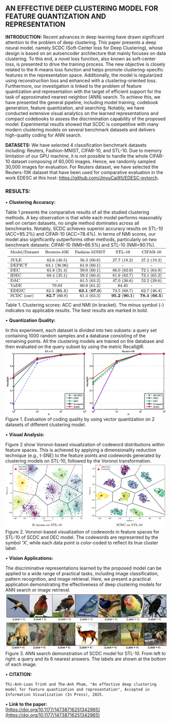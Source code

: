 ## AN EFFECTIVE DEEP CLUSTERING MODEL FOR FEATURE QUANTIZATION AND REPRESENTATION

**INTRODUCTION:** Recent advances in deep learning have drawn significant  attention to the problem of deep clustering. This paper presents a deep neural model, namely SCDC (Soft-Center loss for Deep Clustering), whose design is based  on an autoencoder architecture that mainly focuses on data clustering. To this end, a novel loss function, also known as soft-center loss, is presented to drive the training process. The new objective is closely related to the K-means loss function and helps promote clustering-specific features in the representation space. Additionally, the model is regularized using reconstruction loss and enhanced with a clustering-oriented loss. Furthermore, our investigation is linked to the problem of feature quantization and representation with the target of efficient support for the task of  approximated nearest neighbor (ANN) search.  To achieve this, we have presented the general pipeline, including model training, codebook generation, feature quantization, and searching. Notably, we have conducted extensive visual analytics on the learned representations and compact codebooks to assess the discrimination capability of the proposed model. Experimental results showed that SCDC is competitive with many modern clustering models on several benchmark  datasets and delivers high-quality coding for ANN search.

**DATASETS:** We have selected 4 classification benchmark datasets including: Reuters, Fashion-MNIST, CIFAR-10, and STL-10. Due to memory limitation of our GPU machine, it is not possible to handle the whole CIFAR-10 dataset composing of 60,000 images. Hence, we randomly sampled 30,000 images for evaluation. For Reuters dataset, we have selected the Reuters-10K dataset that have been used for comparative evaluation in the work EDESC at this host: https://github.com/JinyuCai95/EDESC-pytorch.


### RESULTS:

•	**Clustering Accuracy:** 

Table 1 presents the comparative results of all the studied clustering methods. A key observation is that while each model performs reasonably well on certain datasets, no single method dominates across all benchmarks. Notably, SCDC achieves superior accuracy results on STL-10 (ACC=95.2%) and CIFAR-10 (ACC=78.4%). In terms of NMI scores, our model also significantly outperforms other methods, particularly on two benchmark datasets: CIFAR-10 (NMI=66.5%) and STL-10 (NMI=90.1%).
![Table 1](./assets/Table1.png)
Table 1. Clustering scores: ACC and NMI (in bracket). The minus symbol (-) indicates no applicable results. The best results are marked in bold.

•	**Quantization Quality:**

 In this experiment, each dataset is divided into two subsets: a query set containing 1000 random samples and a database consisting of the remaining points. All the clustering models are trained on the database and then evaluated on the query subset by using the metric Recall@R.
![Fig 1](./assets/Fig1.png)
Figure 1. Evaluation of coding quality by using vector quantization on 2 datasets of different clustering model.

•	**Visual Analysis:**

Figure 2 show Voronoi-based visualization of codeword distributions within feature spaces. This is achieved by applying a dimensionality reduction technique (e.g., t-SNE) to the feature points and codewords generated by clustering models on STL-10, followed by the Voronoi transformation.
![Fig 1](./assets/Fig2.png)
Figure 2. Voronoi-based visualization of codewords in feature spaces for STL-10 of SCDC and DEC model. The codewords are represented by the symbol ‘X’, while each data point is color-coded to reflect its true cluster label.

•	**Vision Applications:**

The discriminative representations learned by the proposed model can be applied to a wide range of practical tasks, including image classification, pattern recognition, and image retrieval. Here, we present a practical application demonstrating the effectiveness of deep clustering models for ANN search or image retrieval.
![Fig 1](./assets/Fig3.png)
Figure 3. ANN search demonstration of SCDC model for STL-10. From left to right: a query and its 6 nearest answers. The labels are shown at the bottom of each image.

•	**CITATION:**

```
Thi-Anh-Loan Trinh and The-Anh Pham, "An effective deep clustering model for feature quantization and representation", Accepted in Information Visualization (In Press), 2025.
```

• **Link to the paper:**  
[https://doi.org/10.1177/14738716251342965](https://doi.org/10.1177/14738716251342965)